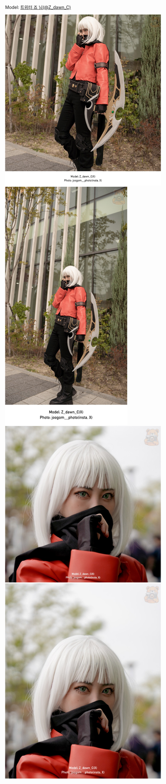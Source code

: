 ﻿---
dddd: 2023.10.07 서코
nickname: 죠
sns_type: x
sns_id: Z_dawn_C
---

<a name="Z_dawn_C"></a>
Model: <a href="https://x.com/Z_dawn_C" target="_blank">트위터 죠 님(@Z_dawn_C)</a>

![DSC02871-2.jpeg](/assets/img/2023/10-07/DSC02871-2.jpeg)
![DSC02871.jpg](/assets/img/2023/10-07/DSC02871.jpg)
![DSC02878-2.jpeg](/assets/img/2023/10-07/DSC02878-2.jpeg)
![DSC02878.jpg](/assets/img/2023/10-07/DSC02878.jpg)
